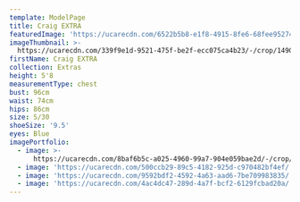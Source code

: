 ```yaml
---
template: ModelPage
title: Craig EXTRA
featuredImage: 'https://ucarecdn.com/6522b5b8-e1f8-4915-8fe6-68fee95274d4/'
imageThumbnail: >-
  https://ucarecdn.com/339f9e1d-9521-475f-be2f-ecc075ca4b23/-/crop/1490x1866/116,247/-/preview/
firstName: Craig EXTRA
collection: Extras
height: 5'8
measurementType: chest
bust: 96cm
waist: 74cm
hips: 86cm
size: S/30
shoeSize: '9.5'
eyes: Blue
imagePortfolio:
  - image: >-
      https://ucarecdn.com/8baf6b5c-a025-4960-99a7-904e059bae2d/-/crop/1381x2123/271,119/-/preview/
  - image: 'https://ucarecdn.com/500ccb29-89c5-4182-925d-c970482bf4ef/'
  - image: 'https://ucarecdn.com/9592bdf2-4592-4a63-aad6-7be709983835/'
  - image: 'https://ucarecdn.com/4ac4dc47-289d-4a7f-bcf2-6129fcbad20a/'
---
```


